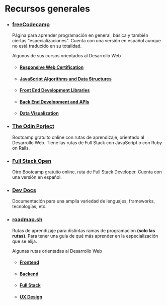 # Recursos generales

* ### [freeCodecamp](https://www.freecodecamp.org/learn)
    Página para aprender programación en general, básica y también ciertas "especializaciones".
    Cuenta con una versión en español aunque no está traducido en su totalidad.

    Algunos de sus cursos orientados al Desarrollo Web

    * #### [Responsive Web Certification](https://www.freecodecamp.org/learn/2022/responsive-web-design/)
    * #### [JavaScript Algorithms and Data Structures](https://www.freecodecamp.org/learn/javascript-algorithms-and-data-structures-v8/)
    * #### [Front End Development Libraries](https://www.freecodecamp.org/learn/front-end-development-libraries/)
    * #### [Back End Development and APIs](https://www.freecodecamp.org/learn/back-end-development-and-apis/)
    * #### [Data Visualization](https://www.freecodecamp.org/learn/data-visualization/)

* ### [The Odin Porject](https://www.theodinproject.com/)
    Bootcamp gratuito online con rutas de aprendizaje, orientado al Desarrollo Web. Tiene las rutas de Full Stack con JavaScript o con Ruby on Rails.

* ### [Full Stack Open](https://fullstackopen.com/en/)
    Otro Bootcamp gratuito online, ruta de Full Stack Developer. Cuenta con una versión en español.

* ### [Dev Docs](https://devdocs.io/)
    Documentación para una amplia variedad de lenguajes, frameworks, tecnologías, etc.

* ### [roadmap.sh](https://roadmap.sh/)
    Rutas de aprendizaje para distintas ramas de programación **(solo las rutas)**. Para tener una guía de qué más aprender en la especialización que se elija.

    Algunas rutas orientadas al Desarrollo Web

    * #### [Frontend](https://roadmap.sh/frontend)
    * #### [Backend](https://roadmap.sh/backend)
    * #### [Full Stack](https://roadmap.sh/full-stack)
    * #### [UX Design](https://roadmap.sh/ux-design)

